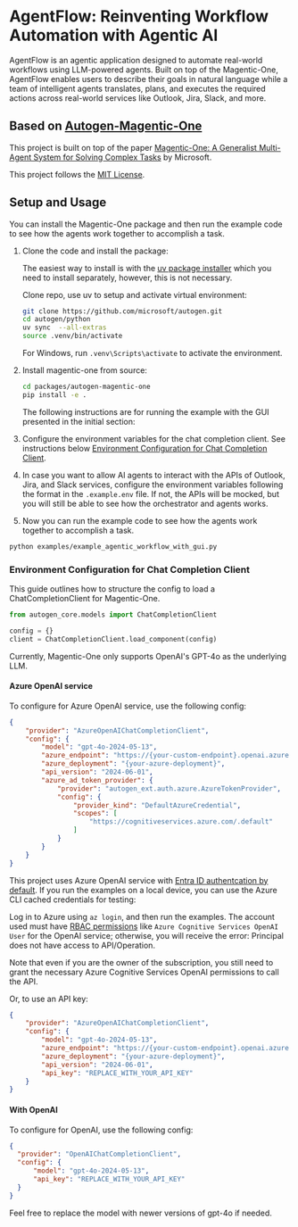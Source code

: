 # AgentFlow: Reinventing Workflow Automation with Agentic AI

AgentFlow is an agentic application designed to automate real-world workflows using LLM-powered agents. Built on top of the Magentic-One, AgentFlow enables users to describe their goals in natural language while a team of intelligent agents translates, plans, and executes the required actions across real-world services like Outlook, Jira, Slack, and more.

## Based on [Autogen-Magentic-One](https://github.com/microsoft/autogen/tree/main/python/packages/autogen-magentic-one)
This project is built on top of the paper [Magentic-One: A Generalist Multi-Agent System for Solving Complex Tasks](https://www.microsoft.com/en-us/research/articles/magentic-one-a-generalist-multi-agent-system-for-solving-complex-tasks/) by Microsoft.

This project follows the [MIT License](LICENSE).

## Setup and Usage

You can install the Magentic-One package and then run the example code to see how the agents work together to accomplish a task.

1. Clone the code and install the package:

    The easiest way to install is with the [uv package installer](https://docs.astral.sh/uv/getting-started/installation/) which you need to install separately, however, this is not necessary.

    Clone repo, use uv to setup and activate virtual environment:
    ```bash
    git clone https://github.com/microsoft/autogen.git
    cd autogen/python
    uv sync  --all-extras
    source .venv/bin/activate
    ```
   For Windows, run `.venv\Scripts\activate` to activate the environment.

2. Install magentic-one from source:
    ```bash
    cd packages/autogen-magentic-one
    pip install -e .
    ```

    The following instructions are for running the example with the GUI presented in the initial section:

3. Configure the environment variables for the chat completion client. See instructions below [Environment Configuration for Chat Completion Client](#environment-configuration-for-chat-completion-client).
4. In case you want to allow AI agents to interact with the APIs of Outlook, Jira, and Slack services, configure the environment variables following the format in the `.example.env` file.
If not, the APIs will be mocked, but you will still be able to see how the orchestrator and agents works.
5. Now you can run the example code to see how the agents work together to accomplish a task.

```bash
python examples/example_agentic_workflow_with_gui.py
```

### Environment Configuration for Chat Completion Client

This guide outlines how to structure the config to load a ChatCompletionClient for Magentic-One.

```python
from autogen_core.models import ChatCompletionClient

config = {}
client = ChatCompletionClient.load_component(config)
```

Currently, Magentic-One only supports OpenAI's GPT-4o as the underlying LLM.

#### Azure OpenAI service

To configure for Azure OpenAI service, use the following config:

```json
{
    "provider": "AzureOpenAIChatCompletionClient",
    "config": {
        "model": "gpt-4o-2024-05-13",
        "azure_endpoint": "https://{your-custom-endpoint}.openai.azure.com/",
        "azure_deployment": "{your-azure-deployment}",
        "api_version": "2024-06-01",
        "azure_ad_token_provider": {
            "provider": "autogen_ext.auth.azure.AzureTokenProvider",
            "config": {
                "provider_kind": "DefaultAzureCredential",
                "scopes": [
                    "https://cognitiveservices.azure.com/.default"
                ]
            }
        }
    }
}
```

This project uses Azure OpenAI service with [Entra ID authentcation by default](https://learn.microsoft.com/azure/ai-services/openai/how-to/managed-identity). If you run the examples on a local device, you can use the Azure CLI cached credentials for testing:

Log in to Azure using `az login`, and then run the examples. The account used must have [RBAC permissions](https://learn.microsoft.com/azure/ai-services/openai/how-to/role-based-access-control) like `Azure Cognitive Services OpenAI User` for the OpenAI service; otherwise, you will receive the error: Principal does not have access to API/Operation.

Note that even if you are the owner of the subscription, you still need to grant the necessary Azure Cognitive Services OpenAI permissions to call the API.

Or, to use an API key:
```json
{
    "provider": "AzureOpenAIChatCompletionClient",
    "config": {
        "model": "gpt-4o-2024-05-13",
        "azure_endpoint": "https://{your-custom-endpoint}.openai.azure.com/",
        "azure_deployment": "{your-azure-deployment}",
        "api_version": "2024-06-01",
        "api_key": "REPLACE_WITH_YOUR_API_KEY"
    }
}
```

#### With OpenAI

To configure for OpenAI, use the following config:

```json
{
  "provider": "OpenAIChatCompletionClient",
  "config": {
      "model": "gpt-4o-2024-05-13",
      "api_key": "REPLACE_WITH_YOUR_API_KEY"
  }
}
```

Feel free to replace the model with newer versions of gpt-4o if needed.